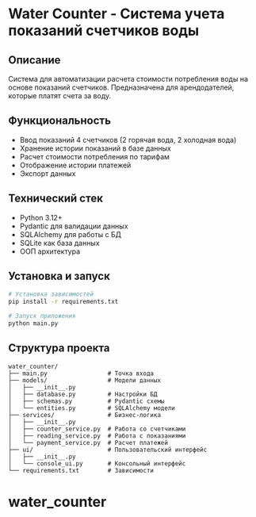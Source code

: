 # Water Counter - Система учета показаний счетчиков воды

## Описание
Система для автоматизации расчета стоимости потребления воды на основе показаний счетчиков. Предназначена для арендодателей, которые платят счета за воду.

## Функциональность
- Ввод показаний 4 счетчиков (2 горячая вода, 2 холодная вода)
- Хранение истории показаний в базе данных
- Расчет стоимости потребления по тарифам
- Отображение истории платежей
- Экспорт данных

## Технический стек
- Python 3.12+
- Pydantic для валидации данных
- SQLAlchemy для работы с БД
- SQLite как база данных
- ООП архитектура

## Установка и запуск
```bash
# Установка зависимостей
pip install -r requirements.txt

# Запуск приложения
python main.py
```

## Структура проекта
```
water_counter/
├── main.py                 # Точка входа
├── models/                 # Модели данных
│   ├── __init__.py
│   ├── database.py         # Настройки БД
│   ├── schemas.py          # Pydantic схемы
│   └── entities.py         # SQLAlchemy модели
├── services/               # Бизнес-логика
│   ├── __init__.py
│   ├── counter_service.py  # Работа со счетчиками
│   ├── reading_service.py  # Работа с показаниями
│   └── payment_service.py  # Расчет платежей
├── ui/                     # Пользовательский интерфейс
│   ├── __init__.py
│   └── console_ui.py       # Консольный интерфейс
└── requirements.txt        # Зависимости
```
# water_counter
